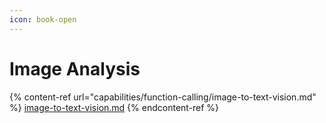 ```yaml
---
icon: book-open
---
```


# Image Analysis

{% content-ref url="capabilities/function-calling/image-to-text-vision.md" %}
[image-to-text-vision.md](capabilities/function-calling/image-to-text-vision.md)
{% endcontent-ref %}

